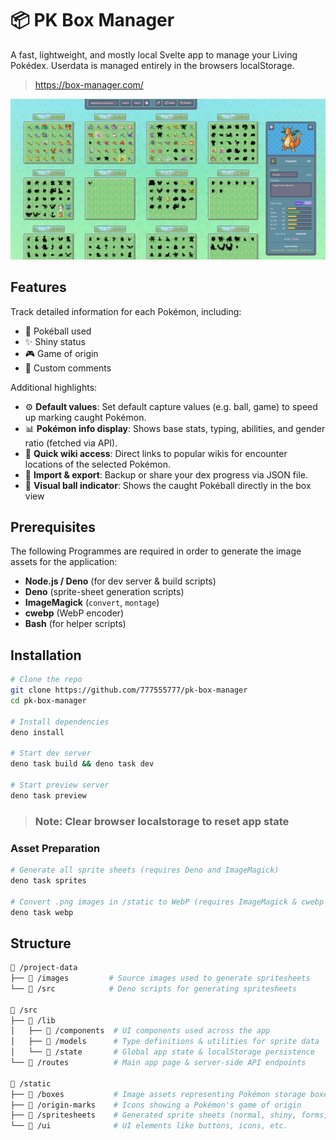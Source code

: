 # 📦 PK Box Manager

A fast, lightweight, and mostly local Svelte app to manage your Living Pokédex.
Userdata is managed entirely in the browsers localStorage.

> https://box-manager.com/

![pk-box-manager screenshot](app-example.png)

## Features

Track detailed information for each Pokémon, including:

- 🎯 Pokéball used
- ✨ Shiny status
- 🎮 Game of origin
- 📝 Custom comments

Additional highlights:

- ⚙️ **Default values**: Set default capture values (e.g. ball, game) to speed up marking caught Pokémon.
- 📊 **Pokémon info display**: Shows base stats, typing, abilities, and gender ratio (fetched via API).
- 🔗 **Quick wiki access**: Direct links to popular wikis for encounter locations of the selected Pokémon.
- 📁 **Import & export**: Backup or share your dex progress via JSON file.
- 👀 **Visual ball indicator**: Shows the caught Pokéball directly in the box view

## Prerequisites

The following Programmes are required in order to generate the image assets for the application:

- **Node.js / Deno** (for dev server & build scripts)
- **Deno** (sprite-sheet generation scripts)
- **ImageMagick** (`convert`, `montage`)
- **cwebp** (WebP encoder)
- **Bash** (for helper scripts)

## Installation

```sh
# Clone the repo
git clone https://github.com/777555777/pk-box-manager
cd pk-box-manager

# Install dependencies
deno install

# Start dev server
deno task build && deno task dev

# Start preview server
deno task preview
```

> ### Note: Clear browser localstorage to reset app state

### Asset Preparation

```sh
# Generate all sprite sheets (requires Deno and ImageMagick)
deno task sprites

# Convert .png images in /static to WebP (requires ImageMagick & cwebp CLI)
deno task webp
```

## Structure

```sh
📁 /project-data
├── 📁 /images         # Source images used to generate spritesheets
└── 📁 /src            # Deno scripts for generating spritesheets

📁 /src
├── 📁 /lib
│   ├── 📁 /components  # UI components used across the app
│   ├── 📁 /models      # Type definitions & utilities for sprite data
│   └── 📁 /state       # Global app state & localStorage persistence
└── 📁 /routes          # Main app page & server-side API endpoints

📁 /static
├── 📁 /boxes           # Image assets representing Pokémon storage boxes
├── 📁 /origin-marks    # Icons showing a Pokémon's game of origin
├── 📁 /spritesheets    # Generated sprite sheets (normal, shiny, forms, etc.)
└── 📁 /ui              # UI elements like buttons, icons, etc.
```
